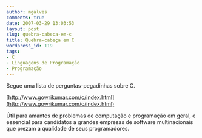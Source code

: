 ```yaml
---
author: mgalves
comments: true
date: 2007-03-29 13:03:53
layout: post
slug: quebra-cabeca-em-c
title: Quebra-cabeça em C
wordpress_id: 119
tags:
- C
- Linguagens de Programação
- Programação
---
```


Segue uma lista de perguntas-pegadinhas sobre C.

[http://www.gowrikumar.com/c/index.html](http://www.gowrikumar.com/c/index.html)

Útil para amantes de problemas de computação e programação em geral, e essencial para candidatos a grandes empresas de software multinacionais que prezam a qualidade de seus programadores.
